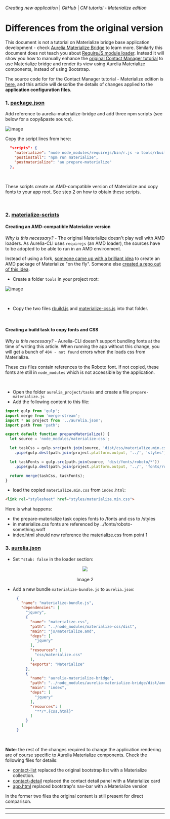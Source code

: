 _Creating new application_ | _GitHub_ | _CM tutorial - Materialize edition_
# Differences from the original version

This document is not a tutorial on Materialize bridge base application development - check [Aurelia Materialize Bridge](https://aurelia-ui-toolkits.github.io/demo-materialize) to learn more. Similarly this document does not teach you about [RequireJS module loader](http://requirejs.org/). Instead it will show you how to manually enhance the [original Contact Manager tutorial](http://aurelia.io/hub.html#/doc/article/aurelia/framework/latest/contact-manager-tutorial) to use Materialize bridge and render its view using Aurelia Materialize components, instead of using Bootstrap.

The source code for for the Contact Manager tutorial - Materialize edition is [here](https://github.com/aurelia-ui-toolkits/cm-bridges/tree/master/materialize), and this article will describe the details of changes applied to the **application configuration files**.

### 1. [package.json](https://github.com/aurelia-ui-toolkits/cm-bridges/blob/master/materialize/package.json)
Add reference to aurelia-materialize-bridge and add three npm scripts (see below for a copy&paste source).

![image](https://cloud.githubusercontent.com/assets/677826/19490538/d2296afc-956f-11e6-8848-dbfb319369ce.png)

Copy the script lines from here:

```json
  "scripts": {
    "materialize": "node node_modules/requirejs/bin/r.js -o tools/rbuild.js",
    "postinstall": "npm run materialize",
    "postmaterialize": "au prepare-materialize"
  },
```

<br>

These scripts create an AMD-compatible version of Materialize and copy fonts to your app root. See step 2 on how to obtain these scripts.

<br>

### 2. [materialize-scripts](https://github.com/aurelia-ui-toolkits/cm-bridges/tree/master/materialize/tools)

#### Creating an AMD-compatible Materialize version

*Why is this necessary?* - The original Materialize doesn't play well with AMD loaders. As Aurelia-CLI uses `requirejs` (an AMD loader), the sources have to be adopted to be able to run in an AMD environment.

Instead of using a fork, [someone came up with a brilliant idea](https://github.com/Dogfalo/materialize/issues/634#issuecomment-113213629) to create an AMD package of Materialize "on the fly". Someone else [created a repo out of this idea](https://github.com/noodny/materializecss-amd).

- Create a folder `tools` in your project root:

![image](https://cloud.githubusercontent.com/assets/677826/19490757/a428f928-9570-11e6-933d-3ca96fdb1ce2.png)

<br>

- Copy the two files [rbuild.js](https://github.com/aurelia-ui-toolkits/cm-bridges/blob/master/materialize/tools/rbuild.js) and [materialize-css.js](https://github.com/aurelia-ui-toolkits/cm-bridges/blob/master/materialize/tools/materialize-css.js) into that folder.

<br>

#### Creating a build task to copy fonts and CSS

*Why is this necessary?* - Aurelia-CLI doesn't support bundling fonts at the time of writing this article. When running the app without this change, you will get a bunch of `404 - not found` errors when the loads css from Materialize.

These css files contain references to the Roboto font. If not copied, these fonts are still in `node_modules` which is not accessible by the application.

<br>

- Open the folder `aurelia_project/tasks` and create a file `prepare-materialize.js`
- Add the following content to this file:

```javascript
import gulp from 'gulp';
import merge from 'merge-stream';
import * as project from '../aurelia.json';
import path from 'path';

export default function prepareMaterialize() {
  let source = 'node_modules/materialize-css';

  let taskCss = gulp.src(path.join(source, 'dist/css/materialize.min.css'))
    .pipe(gulp.dest(path.join(project.platform.output, '../', 'styles')));

  let taskFonts = gulp.src(path.join(source, 'dist/fonts/roboto/*'))
    .pipe(gulp.dest(path.join(project.platform.output, '../', 'fonts/roboto')));

  return merge(taskCss, taskFonts);
}
```

- load the copied `materialize.min.css` from `index.html`:

```html
<link rel="stylesheet" href="styles/materialize.min.css">
```

Here is what happens:

- the prepare-materialize task copies fonts to /fonts and css to /styles
- in materialize.css fonts are referenced by ../fonts/roboto-something.woff
- index.html should now reference the materialize.css from point 1

### 3. [aurelia.json](https://github.com/aurelia-ui-toolkits/cm-bridges/blob/master/materialize/aurelia_project/aurelia.json)
- Set `"stub: false` in the loader section:
<p align=center>
  <img src="https://cloud.githubusercontent.com/assets/2712405/19351777/15f7134a-912b-11e6-8893-00aa320518fa.png"></img>
 <br><br>
Image 2
</p>

- Add a new bundle `materialize-bundle.js` to `aurelia.json`: 
 ```json
      {
        "name": "materialize-bundle.js",
        "dependencies": [
          "jquery",
          {
            "name": "materialize-css",
            "path": "../node_modules/materialize-css/dist",
            "main": "js/materialize.amd",
            "deps": [
              "jquery"
            ],
            "resources": [
              "css/materialize.css"
            ],
            "exports": "Materialize"
          },
          {
            "name": "aurelia-materialize-bridge",
            "path": "../node_modules/aurelia-materialize-bridge/dist/amd",
            "main": "index",
            "deps": [
              "jquery"
            ],
            "resources": [
              "**/*.{css,html}"
            ]
          }
        ]
      }
 ```

<br>

**Note**: the rest of the changes required to change the application rendering are of course specific to  Aurelia Materialize components. Check the following files for details:

- [contact-list](https://github.com/aurelia-ui-toolkits/cm-bridges/blob/master/materialize/src/contact-list.html) replaced the original bootstrap list with a Materialize collection.
- [contact-detail](https://github.com/aurelia-ui-toolkits/cm-bridges/blob/master/materialize/src/contact-detail.html) replaced the contact detail panel with a Materialize card
- [app.html](https://github.com/aurelia-ui-toolkits/cm-bridges/blob/master/materialize/src/app.html) replaced bootstrap's nav-bar with a Materialize version

In the former two files the original content is still present for direct comparison.

***
***





